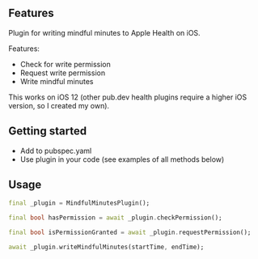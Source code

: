 ## Features

Plugin for writing mindful minutes to Apple Health on iOS.

Features:
* Check for write permission
* Request write permission
* Write mindful minutes

This works on iOS 12 (other pub.dev health plugins require a higher iOS version, so I created my own).

## Getting started

* Add to pubspec.yaml
* Use plugin in your code (see examples of all methods below)

## Usage

```dart
final _plugin = MindfulMinutesPlugin();

final bool hasPermission = await _plugin.checkPermission();

final bool isPermissionGranted = await _plugin.requestPermission();

await _plugin.writeMindfulMinutes(startTime, endTime);
```
